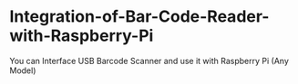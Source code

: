 # Integration-of-Bar-Code-Reader-with-Raspberry-Pi
You can Interface USB Barcode Scanner and use it with Raspberry Pi (Any Model)
